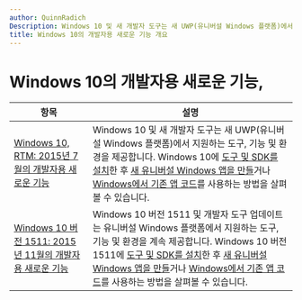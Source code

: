 ```yaml
---
author: QuinnRadich
Description: Windows 10 및 새 개발자 도구는 새 UWP(유니버설 Windows 플랫폼)에서 지원하는 도구, 기능 및 환경을 제공합니다.
title: Windows 10의 개발자용 새로운 기능 개요
---
```


# Windows 10의 개발자용 새로운 기능,

| 항목 |  설명   |
|-------|----------------|
| [Windows 10, RTM: 2015년 7월의 개발자용 새로운 기능](windows-10-rtm-july-2015.md) | Windows 10 및 새 개발자 도구는 새 UWP(유니버설 Windows 플랫폼)에서 지원하는 도구, 기능 및 환경을 제공합니다. Windows 10에 [도구 및 SDK를 설치](https://dev.windows.com/downloads)한 후 [새 유니버설 Windows 앱을 만들](https://msdn.microsoft.com/library/windows/apps/bg124288)거나 [Windows에서 기존 앱 코드](https://msdn.microsoft.com/library/windows/apps/mt238321)를 사용하는 방법을 살펴볼 수 있습니다. |
| [Windows 10 버전 1511: 2015년 11월의 개발자용 새로운 기능](windows-10-version-1511-november-2015.md) | Windows 10 버전 1511 및 개발자 도구 업데이트는 유니버설 Windows 플랫폼에서 지원하는 도구, 기능 및 환경을 계속 제공합니다. Windows 10 버전 1511에 [도구 및 SDK를 설치](https://dev.windows.com/downloads)한 후 [새 유니버설 Windows 앱을 만들](https://msdn.microsoft.com/library/windows/apps/bg124288)거나 [Windows에서 기존 앱 코드](https://msdn.microsoft.com/library/windows/apps/mt238321)를 사용하는 방법을 살펴볼 수 있습니다. |


<!--HONumber=May16_HO2-->


